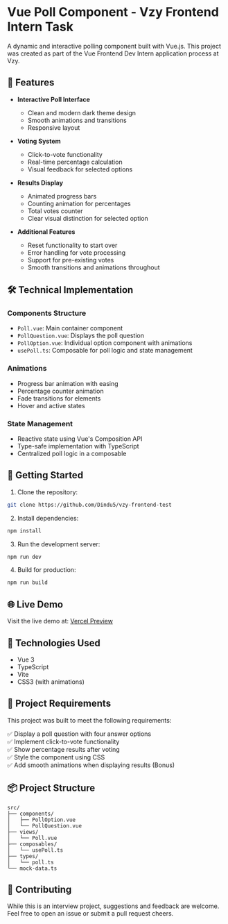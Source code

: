 # Vue Poll Component - Vzy Frontend Intern Task

A dynamic and interactive polling component built with Vue.js. This project was created as part of the Vue Frontend Dev Intern application process at Vzy.

## 🚀 Features

- **Interactive Poll Interface**

  - Clean and modern dark theme design
  - Smooth animations and transitions
  - Responsive layout

- **Voting System**

  - Click-to-vote functionality
  - Real-time percentage calculation
  - Visual feedback for selected options

- **Results Display**

  - Animated progress bars
  - Counting animation for percentages
  - Total votes counter
  - Clear visual distinction for selected option

- **Additional Features**
  - Reset functionality to start over
  - Error handling for vote processing
  - Support for pre-existing votes
  - Smooth transitions and animations throughout

## 🛠️ Technical Implementation

### Components Structure

- `Poll.vue`: Main container component
- `PollQuestion.vue`: Displays the poll question
- `PollOption.vue`: Individual option component with animations
- `usePoll.ts`: Composable for poll logic and state management

### Animations

- Progress bar animation with easing
- Percentage counter animation
- Fade transitions for elements
- Hover and active states

### State Management

- Reactive state using Vue's Composition API
- Type-safe implementation with TypeScript
- Centralized poll logic in a composable

## 🚦 Getting Started

1. Clone the repository:

```bash
git clone https://github.com/Dindu5/vzy-frontend-test
```

2. Install dependencies:

```bash
npm install
```

3. Run the development server:

```bash
npm run dev
```

4. Build for production:

```bash
npm run build
```

## 🌐 Live Demo

Visit the live demo at: [Vercel Preview](https://vzy-frontend-test.vercel.app/)

## 🧰 Technologies Used

- Vue 3
- TypeScript
- Vite
- CSS3 (with animations)

## 📝 Project Requirements

This project was built to meet the following requirements:

✅ Display a poll question with four answer options  
✅ Implement click-to-vote functionality  
✅ Show percentage results after voting  
✅ Style the component using CSS  
✅ Add smooth animations when displaying results (Bonus)

## 📦 Project Structure

```
src/
├── components/
│   ├── PollOption.vue
│   └── PollQuestion.vue
├── views/
│   └── Poll.vue
├── composables/
│   └── usePoll.ts
├── types/
│   └── poll.ts
└── mock-data.ts
```

## 🤝 Contributing

While this is an interview project, suggestions and feedback are welcome. Feel free to open an issue or submit a pull request cheers.
